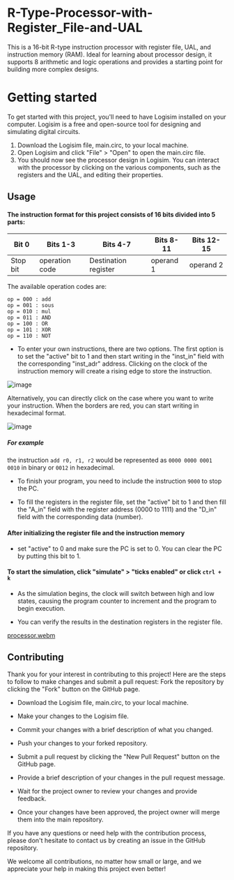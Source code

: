 # R-Type-Processor-with-Register_File-and-UAL
This is a 16-bit R-type instruction processor with register file, UAL, and instruction memory (RAM). Ideal for learning about processor design, it supports 8 arithmetic and logic operations and provides a starting point for building more complex designs.
# Getting started 
To get started with this project, you'll need to have Logisim installed on your computer. Logisim is a free and open-source tool for designing and simulating digital circuits.
1.  Download the Logisim file, main.circ, to your local machine.
2.  Open Logisim and click "File" > "Open" to open the main.circ file.
3.  You should now see the processor design in Logisim. You can interact with the processor by clicking on the various components, such as the registers and the UAL, and editing their properties.
## Usage
#### The instruction format for this project consists of 16 bits divided into 5 parts:
Bit 0 | Bits 1-3 | Bits 4-7 | Bits 8-11 | Bits 12-15 
--- | --- | --- | --- |--- 
Stop bit | operation code | Destination register |  operand 1 |  operand 2

The available operation codes are:

    op = 000 : add
    op = 001 : sous
    op = 010 : mul
    op = 011 : AND
    op = 100 : OR
    op = 101 : XOR
    op = 110 : NOT

- To enter your own instructions, there are two options. 
The first option is to set the "active" bit to 1 and then start writing in the "inst_in" field with the corresponding "inst_adr" address. Clicking on the clock of the instruction memory will create a rising edge to store the instruction.


![image](https://github.com/wardiaMimi/R-Type-Processor-with-Register_File-and-UAL/assets/91344458/0735268c-3b6f-4c9b-b8ad-5a7bb0939161)

Alternatively, you can directly click on the case where you want to write your instruction. When the borders are red, you can start writing in hexadecimal format.

![image](https://github.com/wardiaMimi/R-Type-Processor-with-Register_File-and-UAL/assets/91344458/43e557d7-4ac8-493a-a798-2955472ec82c)

##### For example
the instruction ```add r0, r1, r2``` would be represented as ```0000 0000 0001 0010``` in binary or ```0012``` in hexadecimal.

- To finish your program, you need to include the instruction ```9000``` to stop the PC.

- To fill the registers in the register file, set the "active" bit to 1 and then fill the "A_in" field with the register address (0000 to 1111) and the "D_in" field with the corresponding data (number).
#### After initializing the register file and the instruction memory
- set "active" to 0 and make sure the PC is set to 0. You can clear the PC by putting this bit to 1.

#### To start the simulation, click  "simulate" > "ticks enabled" or click ```ctrl + k```
- As the simulation begins, the clock will switch between high and low states, causing the program counter to increment and the program to begin execution.

- You can verify the results in the destination registers in the register file.


[processor.webm](https://github.com/wardiaMimi/R-Type-Processor-with-Register_File-and-UAL/assets/91344458/001b0b36-8a6e-48f2-b8d4-e26812aad265)

## Contributing
Thank you for your interest in contributing to this project! Here are the steps to follow to make changes and submit a pull request:
Fork the repository by clicking the "Fork" button on the GitHub page.

  - Download the Logisim file, main.circ, to your local machine.

  - Make your changes to the Logisim file.

  - Commit your changes with a brief description of what you changed.

  - Push your changes to your forked repository.

  - Submit a pull request by clicking the "New Pull Request" button on the GitHub page.

  - Provide a brief description of your changes in the pull request message.

  - Wait for the project owner to review your changes and provide feedback.

  - Once your changes have been approved, the project owner will merge them into the main repository.

If you have any questions or need help with the contribution process, please don't hesitate to contact us by creating an issue in the GitHub repository.

We welcome all contributions, no matter how small or large, and we appreciate your help in making this project even better! 
